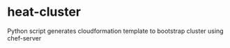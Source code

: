 heat-cluster
============

Python script generates cloudformation template to bootstrap cluster using chef-server 
